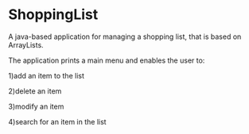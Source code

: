 # ShoppingList
A java-based application for managing a shopping list, that is based on ArrayLists.

The application prints a main menu and enables the user to:

1)add an item to the list

2)delete an item

3)modify an item

4)search for an item in the list



